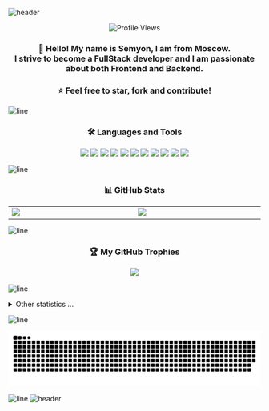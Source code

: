 ![header](https://capsule-render.vercel.app/api?type=waving&height=300&color=timeGradient&text=Hello%20world!&section=header&animation=fadeIn)

<p align="center">
  <img src="https://komarev.com/ghpvc/?username=authorless" alt="Profile Views" />
</p>

<h3 align="center">
  👋 Hello! My name is Semyon, I am from Moscow.<br>
  I strive to become a FullStack developer and I am passionate about both Frontend and Backend.
</h3>

<h3 align="center">
  ⭐ Feel free to star, fork and contribute!
</h3>

![line](https://capsule-render.vercel.app/api?type=rect&color=gradient&height=1)

<h3 align="center">🛠️ Languages and Tools</h3>

<p align="center">
  <img src="https://img.shields.io/badge/-HTML5-%23E44D27?style=flat-square&logo=html5&logoColor=ffffff"/>
  <img src="https://img.shields.io/badge/-CSS3-%231572B6?style=flat-square&logo=css3"/>
  <img src="https://img.shields.io/badge/-JavaScript-%23F7DF1C?style=flat-square&logo=javascript&logoColor=000000&labelColor=%23F7DF1C&color=%23FFCE5A"/>
  <img src="https://img.shields.io/badge/-TypeScript-007ACC?style=flat-square&logo=typescript&logoColor=white"/>
  <img src="https://img.shields.io/badge/-Vue.js-%232c3e50?style=flat-square&logo=vuedotjs"/>
  <img src="https://img.shields.io/badge/-Less-%231d365d?style=flat-square&logo=less&logoColor=ffffff"/>
  <img src="https://img.shields.io/badge/-Sass-%23CC6699?style=flat-square&logo=sass&logoColor=ffffff"/>
  <img src="https://img.shields.io/badge/-ESLint-%234B32C3?style=flat-square&logo=eslint"/>
  <img src="https://img.shields.io/badge/-Prettier-%23F7B93E?style=flat-square&logo=prettier&logoColor=ffffff"/>
  <img src="https://img.shields.io/badge/-Git-%23F05032?style=flat-square&logo=git&logoColor=%23ffffff"/>
  <img src="https://img.shields.io/badge/-VSCode-%23007ACC?style=flat-square&logo=visual-studio-code"/>
</p>

![line](https://capsule-render.vercel.app/api?type=rect&color=gradient&height=1)

<h3 align="center">📊 GitHub Stats</h3>

<table align="center">
  <tr>
    <td width="420px">
      <img width="100%" src="https://github-readme-stats.vercel.app/api/top-langs?username=authorless&show_icons=true&locale=en&layout=compact&card_width=420&bg_color=22272E&text_color=9F9F9F&title_color=9F9F9F&icon_color=9F9F9F&hide_border=true" />
    </td>
    <td width="420px">
      <img width="95%" src="https://github-readme-stats.vercel.app/api?username=authorless&show_icons=true&hide_rank=false&bg_color=22272E&text_color=9F9F9F&title_color=9F9F9F&icon_color=9F9F9F&hide_border=true" />
    </td>
  </tr>
</table>

![line](https://capsule-render.vercel.app/api?type=rect&color=gradient&height=1)

<h3 align="center">🏆 My GitHub Trophies</h3>

<p align="center">
  <a href="https://github.com/ryo-ma/github-profile-trophy">
    <img width="800px" src="https://github-profile-trophy.vercel.app/?username=authorless&theme=gruvbox&no-frame=true"/>
  </a>
</p>

![line](https://capsule-render.vercel.app/api?type=rect&color=gradient&height=1)

<details>
  <summary>Other statistics ...</summary><br/>

<!--START_SECTION:waka-->
![Code Time](http://img.shields.io/badge/Code%20Time-68%20hrs-blue)

![Profile Views](http://img.shields.io/badge/Profile%20Views-0-blue)

**🐱 My GitHub Data** 

> 📦 11.4 kB Used in GitHub's Storage 
 > 
> 🏆 78 Contributions in the Year 2025
 > 
> 💼 Opted to Hire
 > 
> 📜 7 Public Repositories 
 > 
> 🔑 4 Private Repositories 
 > 
**I'm a Night 🦉** 

```text
🌞 Morning                2 commits           ░░░░░░░░░░░░░░░░░░░░░░░░░   01.61 % 
🌆 Daytime                30 commits          ██████░░░░░░░░░░░░░░░░░░░   24.19 % 
🌃 Evening                52 commits          ██████████░░░░░░░░░░░░░░░   41.94 % 
🌙 Night                  40 commits          ████████░░░░░░░░░░░░░░░░░   32.26 % 
```
📅 **I'm Most Productive on Thursday** 

```text
Monday                   20 commits          ████░░░░░░░░░░░░░░░░░░░░░   16.13 % 
Tuesday                  4 commits           █░░░░░░░░░░░░░░░░░░░░░░░░   03.23 % 
Wednesday                23 commits          █████░░░░░░░░░░░░░░░░░░░░   18.55 % 
Thursday                 57 commits          ███████████░░░░░░░░░░░░░░   45.97 % 
Friday                   7 commits           █░░░░░░░░░░░░░░░░░░░░░░░░   05.65 % 
Saturday                 3 commits           █░░░░░░░░░░░░░░░░░░░░░░░░   02.42 % 
Sunday                   10 commits          ██░░░░░░░░░░░░░░░░░░░░░░░   08.06 % 
```


📊 **This Week I Spent My Time On** 

```text
🕑︎ Time Zone: Europe/Moscow

💬 Programming Languages: 
JavaScript               22 mins             ██████████████████░░░░░░░   72.24 % 
JSON                     6 mins              █████░░░░░░░░░░░░░░░░░░░░   20.45 % 
PHP                      2 mins              ██░░░░░░░░░░░░░░░░░░░░░░░   07.02 % 
Apache Config            0 secs              ░░░░░░░░░░░░░░░░░░░░░░░░░   00.28 % 

🔥 Editors: 
VS Code                  31 mins             █████████████████████████   100.00 % 

💻 Operating System: 
Windows                  31 mins             █████████████████████████   100.00 % 
```

**I Mostly Code in Kotlin** 

```text
JavaScript               4 repos             ████░░░░░░░░░░░░░░░░░░░░░   17.39 % 
SCSS                     1 repo              █░░░░░░░░░░░░░░░░░░░░░░░░   04.35 % 
Lua                      1 repo              █░░░░░░░░░░░░░░░░░░░░░░░░   04.35 % 
Vue                      1 repo              █░░░░░░░░░░░░░░░░░░░░░░░░   04.35 % 
CSS                      1 repo              █░░░░░░░░░░░░░░░░░░░░░░░░   04.35 % 
```




 Last Updated on 07/08/2025 00:58:49 UTC
<!--END_SECTION:waka-->
</details>

![line](https://capsule-render.vercel.app/api?type=rect&color=gradient&height=1)

<picture>
  <source media="(prefers-color-scheme: dark)" srcset="https://raw.githubusercontent.com/platane/platane/output/github-contribution-grid-snake-dark.svg">
  <img alt="github contribution grid snake animation" src="https://raw.githubusercontent.com/platane/platane/output/github-contribution-grid-snake.svg">
</picture>

![line](https://capsule-render.vercel.app/api?type=rect&color=gradient&height=1)
![header](https://capsule-render.vercel.app/api?type=waving&height=300&color=timeGradient&text=Come%20again!&section=header&reversal=false&animation=fadeIn&textBg=false&fontAlignY=43&descAlignY=50)
